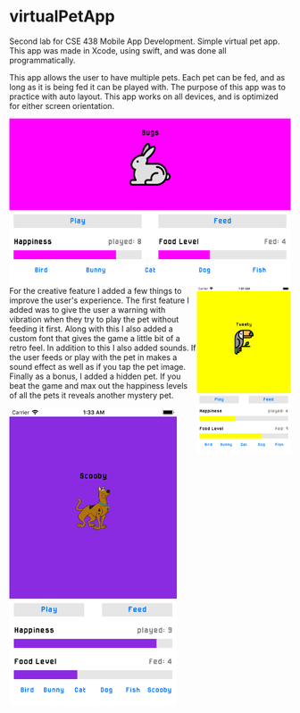 # virtualPetApp
<p>Second lab for CSE 438 Mobile App Development. Simple virtual pet app. This app was made in Xcode, using swift, and was done all programmatically.</p>
<p>This app allows the user to have multiple pets. Each pet can be fed, and as long as it is being fed it can be played with. The purpose of this app was to practice with auto layout. This app works on all devices, and is optimized for either screen orientation.</p>
<img align="left" src="bunnyScreenshot.png" height="300">
<img align="right" src="birdScreenshot.png" height="300">
<p>For the creative feature I added a few things to improve the user's experience. The first feature I added was to give the user a warning with vibration when they try to play the pet without feeding it first. Along with this I also added a custom font that gives the game a little bit of a retro feel. In addition to this I also added sounds. If the user feeds or play with the pet in makes a sound effect as well as if you tap the pet image. Finally as a bonus, I added a hidden pet. If you beat the game and max out the happiness levels of all the pets it reveals another mystery pet.</p>

<img align="center" src="scoobyScreenshot.png" width="300">
